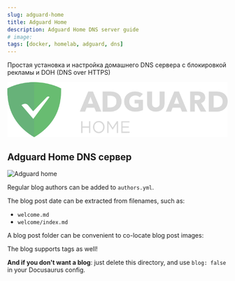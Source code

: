 ```yaml
---
slug: adguard-home
title: Adguard Home
description: Adguard Home DNS server guide
# image: 
tags: [docker, homelab, adguard, dns]
---
```


Простая установка и настройка домашнего DNS сервера с блокировкой рекламы и DOH (DNS over HTTPS)



![Adguard logo](./adguard_home_darkmode.svg)


<!--truncate-->
## Adguard Home DNS сервер

![Adguard home](https://cdn.adtidy.org/public/Adguard/Common/adguard_home.gif)

Regular blog authors can be added to `authors.yml`.

The blog post date can be extracted from filenames, such as:

- `welcome.md`
- `welcome/index.md`

A blog post folder can be convenient to co-locate blog post images:

The blog supports tags as well!

**And if you don't want a blog**: just delete this directory, and use `blog: false` in your Docusaurus config.
